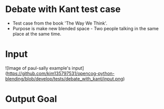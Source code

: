 # Debate with Kant test case
* Test case from the book 'The Way We Think'.
* Purpose is make new blended space - Two people talking in the same place at
 the same time.

# Input
![Image of paul-sally example's input]
(https://github.com/kim135797531/opencog-python-blending/blob/develop/tests/debate_with_kant/input.png)

# Output Goal

